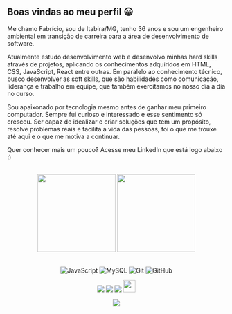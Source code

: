 ## Boas vindas ao meu perfil 😀

Me chamo Fabrício, sou de Itabira/MG, tenho 36 anos e sou um engenheiro ambiental em transição de carreira para a área de desenvolvimento de software.

Atualmente estudo desenvolvimento web e desenvolvo minhas hard skills através de projetos, aplicando os conhecimentos adquiridos em HTML, CSS, JavaScript, React entre outras. Em paralelo ao conhecimento técnico, busco desenvolver as soft skills, que são habilidades como comunicação, liderança e trabalho em equipe, que também exercitamos no nosso dia a dia no curso.

Sou apaixonado por tecnologia mesmo antes de ganhar meu primeiro computador. Sempre fui curioso e interessado e esse sentimento só cresceu. Ser capaz de idealizar e criar soluções que tem um propósito, resolve problemas reais e facilita a vida das pessoas, foi o que me trouxe até aqui e o que me motiva a continuar.

Quer conhecer mais um pouco? Acesse meu LinkedIn que está logo abaixo :)

<br>

<!-- GITHUB STATUS -->
<div align="center">
  <img height="180em" src="https://github-readme-stats.vercel.app/api?username=fabricio-milanio&show_icons=true&theme=dark&include_all_commits=true&count_private=true"/>
  <img height="180em" src="https://github-readme-stats.vercel.app/api/top-langs/?username=fabricio-milanio&layout=compact&langs_count=10&theme=dark"/>

  <!-- TEMAS: dark, radical, merko, gruvbox, tokyonight, onedark, cobalt, synthwave, highcontrast, dracula -->
</div>

<br>

<!-- TECNOLOGIAS -->
<div align="center">

![JavaScript](https://img.shields.io/badge/-JavaScript-black?style=flat-square&logo=javascript)
![MySQL](https://img.shields.io/badge/-MySQL-black?style=flat-square&logo=mysql)
![Git](https://img.shields.io/badge/-Git-black?style=flat-square&logo=git)
![GitHub](https://img.shields.io/badge/-GitHub-181717?style=flat-square&logo=github)

</div>

<!-- REDES SOCIAIS -->
<div align="center">
  <a href="https://www.youtube.com/@fabriciomilanio" target="_blank"><img src="https://img.shields.io/badge/YouTube-FF0000?style=for-the-badge&logo=youtube&logoColor=white" target="_blank"></a>
  <a href="https://instagram.com/fabriciomilanio" target="_blank"><img src="https://img.shields.io/badge/-Instagram-%23E4405F?style=for-the-badge&logo=instagram&logoColor=white" target="_blank"></a>
  <a href="https://www.linkedin.com/in/fabriciomilanio/" target="_blank"><img src="https://img.shields.io/badge/-LinkedIn-%230077B5?style=for-the-badge&logo=linkedin&logoColor=white" target="_blank"></a>  
   <a href="mailto:milanio.fabricio@gmail.com" target="_blank"><img src="https://play-lh.googleusercontent.com/D1Dz2BjPYev_oyksKXsdtAS66a_2Ql-sklpzTnwR9lqnDG_P5lAJEtfR70FudJ0XMA=s48-rw" style='width: 28px' target="_blank"></a>  
  
  ![](https://visitor-badge.glitch.me/badge?page_id=fabricio-milanio)
</div>
